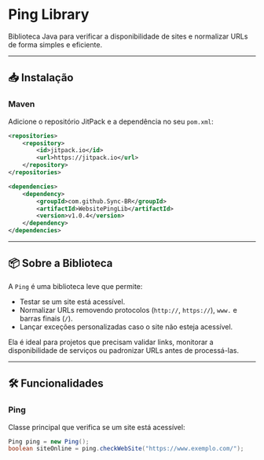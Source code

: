 # Ping Library 

Biblioteca Java para verificar a disponibilidade de sites e normalizar URLs de forma simples e eficiente.

---
## 📥 Instalação

### Maven
Adicione o repositório JitPack e a dependência no seu `pom.xml`:

```xml
<repositories>
    <repository>
        <id>jitpack.io</id>
        <url>https://jitpack.io</url>
    </repository>
</repositories>

<dependencies>
    <dependency>
        <groupId>com.github.Sync-BR</groupId>
        <artifactId>WebsitePingLib</artifactId>
        <version>v1.0.4</version>
    </dependency>
</dependencies>
```
---

## 📦 Sobre a Biblioteca

A `Ping` é uma biblioteca leve que permite:

- Testar se um site está acessível.
- Normalizar URLs removendo protocolos (`http://`, `https://`), `www.` e barras finais (`/`).
- Lançar exceções personalizadas caso o site não esteja acessível.

Ela é ideal para projetos que precisam validar links, monitorar a disponibilidade de serviços ou padronizar URLs antes de processá-las.

---

## 🛠️ Funcionalidades

### Ping

Classe principal que verifica se um site está acessível:

```java
Ping ping = new Ping();
boolean siteOnline = ping.checkWebSite("https://www.exemplo.com/");
